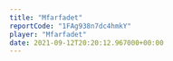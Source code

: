 ```yaml
---
title: "Mfarfadet"
reportCode: "1FAg938n7dc4hmkY"
player: "Mfarfadet"
date: 2021-09-12T20:20:12.967000+00:00
---
```

